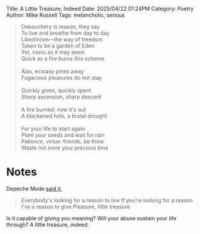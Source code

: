 Title: A Little Treasure, Indeed
Date: 2025/04/22 01:24PM
Category: Poetry
Author: Mike Russell
Tags: melancholic, serious

> Debauchery is reason, they say<br>
> To live and breathe from day to day<br>
> Libertinism—the way of freedom<br>
> Taken to be a garden of Eden<br>
> Yet, ironic as it may seem<br>
> Quick as a fire burns this scheme<br>
> <br>
> Alas, ecstasy pines away<br>
> Fugacious pleasures do not stay<br>
> <br>
> Quickly given, quickly spent<br>
> Sharp ascension, sharp descent<br>
> <br>
> A fire burned; now it's out<br>
> A blackened hole, a brutal drought<br>
> <br>
> For your life to start again<br>
> Plant your seeds and wait for rain<br>
> Patience, virtue: friends, be thine<br>
> Waste not more your precious time<br>

# Notes

Depeche Mode [said it](https://dmlive.wiki/wiki/Pleasure,_Little_Treasure),

> Everybody's looking for a reason to live
> If you're looking for a reason I've a reason to give
> Pleasure, little treasure

Is it capable of giving you meaning? Will your abuse sustain your life through? A little treasure, indeed.
